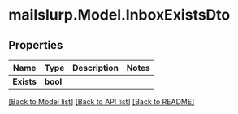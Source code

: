 # mailslurp.Model.InboxExistsDto
## Properties

Name | Type | Description | Notes
------------ | ------------- | ------------- | -------------
**Exists** | **bool** |  | 

[[Back to Model list]](../README#documentation-for-models) [[Back to API list]](../README#documentation-for-api-endpoints) [[Back to README]](../README)

